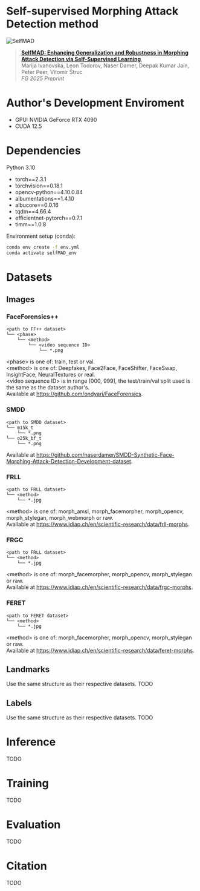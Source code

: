 # Self-supervised Morphing Attack Detection method
![SelfMAD](https://github.com/user-attachments/assets/d59c1b00-da81-4c57-b6b7-112dbc9292f6)
> [**SelfMAD: Enhancing Generalization and Robustness in Morphing Attack Detection via Self-Supervised Learning**](),  
> Marija Ivanovska, Leon Todorov, Naser Damer, Deepak Kumar Jain, Peter Peer, Vitomir Štruc  
> *FG 2025 Preprint*


# Author's Development Enviroment
* GPU: NVIDIA GeForce RTX 4090
* CUDA 12.5
  
# Dependencies
Python 3.10
- torch==2.3.1
- torchvision==0.18.1
- opencv-python==4.10.0.84
- albumentations==1.4.10
- albucore==0.0.16
- tqdm==4.66.4
- efficientnet-pytorch==0.7.1
- timm==1.0.8
  
Environment setup (conda):
```bash
conda env create -f env.yml
conda activate selfMAD_env
```

# Datasets
## Images
### FaceForensics++
```
<path to FF++ dataset>    
└── <phase>      
    └── <method>     
        └── <video sequence ID>     
            └── *.png
```
\<phase\> is one of: train, test or val.  
\<method\> is one of: Deepfakes, Face2Face, FaceShifter, FaceSwap, InsightFace, NeuralTextures or real.  
\<video sequence ID\> is in range [000, 999], the test/train/val split used is the same as the dataset author's.   
Available at https://github.com/ondyari/FaceForensics.
### SMDD 
```
<path to SMDD dataset>    
└── m15k_t    
    └── *.png
└── o25k_bf_t    
    └── *.png
```
Available at https://github.com/naserdamer/SMDD-Synthetic-Face-Morphing-Attack-Detection-Development-dataset.

### FRLL
```
<path to FRLL dataset>    
└── <method>      
    └── *.jpg
```
\<method\> is one of: morph_amsl, morph_facemorpher, morph_opencv, morph_stylegan, morph_webmorph or raw.  
Available at https://www.idiap.ch/en/scientific-research/data/frll-morphs.

### FRGC
```
<path to FRLL dataset>    
└── <method>      
    └── *.jpg
```
\<method\> is one of: morph_facemorpher, morph_opencv, morph_stylegan or raw.   
Available at https://www.idiap.ch/en/scientific-research/data/frgc-morphs.

### FERET
```
<path to FERET dataset>    
└── <method>      
    └── *.jpg
```
\<method\> is one of: morph_facemorpher, morph_opencv, morph_stylegan or raw.   
Available at https://www.idiap.ch/en/scientific-research/data/feret-morphs.

## Landmarks
Use the same structure as their respective datasets.
TODO
## Labels
Use the same structure as their respective datasets.
TODO
# Inference
TODO
# Training
TODO
# Evaluation
TODO

# Citation
TODO
